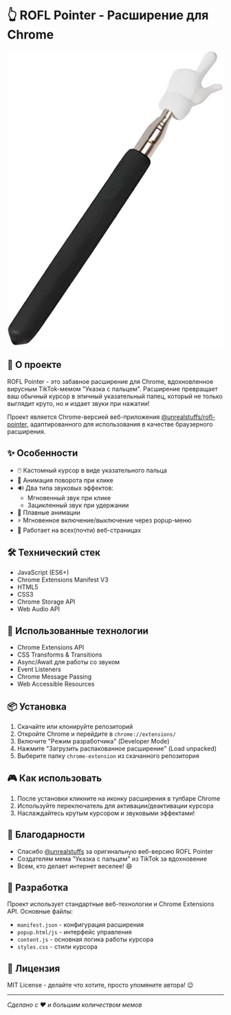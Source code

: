# 👆 ROFL Pointer - Расширение для Chrome

![ROFL Pointer Preview](assets/default.png)

## 🎯 О проекте

ROFL Pointer - это забавное расширение для Chrome, вдохновленное вирусным TikTok-мемом "Указка с пальцем". Расширение превращает ваш обычный курсор в эпичный указательный палец, который не только выглядит круто, но и издает звуки при нажатии!

Проект является Chrome-версией веб-приложения [@unrealstuffs/rofl-pointer](https://unrealstuffs.github.io/rofl-pointer/), адаптированного для использования в качестве браузерного расширения.

## ✨ Особенности

- 🖱️ Кастомный курсор в виде указательного пальца
- 🔄 Анимация поворота при клике
- 🔊 Два типа звуковых эффектов:
  - Мгновенный звук при клике
  - Зацикленный звук при удержании
- 💫 Плавные анимации
- ⚡ Мгновенное включение/выключение через popup-меню
- 🎯 Работает на всех(почти) веб-страницах

## 🛠️ Технический стек

- JavaScript (ES6+)
- Chrome Extensions Manifest V3
- HTML5
- CSS3
- Chrome Storage API
- Web Audio API

## 🔧 Использованные технологии

- Chrome Extensions API
- CSS Transforms & Transitions
- Async/Await для работы со звуком
- Event Listeners
- Chrome Message Passing
- Web Accessible Resources

## 📦 Установка

1. Скачайте или клонируйте репозиторий
2. Откройте Chrome и перейдите в `chrome://extensions/`
3. Включите "Режим разработчика" (Developer Mode)
4. Нажмите "Загрузить распакованное расширение" (Load unpacked)
5. Выберите папку `chrome-extension` из скачанного репозитория

## 🎮 Как использовать

1. После установки кликните на иконку расширения в тулбаре Chrome
2. Используйте переключатель для активации/деактивации курсора
3. Наслаждайтесь крутым курсором и звуковыми эффектами!

## 🙏 Благодарности

- Спасибо [@unrealstuffs](https://github.com/unrealstuffs) за оригинальную веб-версию ROFL Pointer
- Создателям мема "Указка с пальцем" из TikTok за вдохновение
- Всем, кто делает интернет веселее! 😄

## 🔨 Разработка

Проект использует стандартные веб-технологии и Chrome Extensions API. Основные файлы:

- `manifest.json` - конфигурация расширения
- `popup.html/js` - интерфейс управления
- `content.js` - основная логика работы курсора
- `styles.css` - стили курсора

## 📝 Лицензия

MIT License - делайте что хотите, просто упомяните автора! 😉

---
*Сделано с ❤️ и большим количеством мемов*
